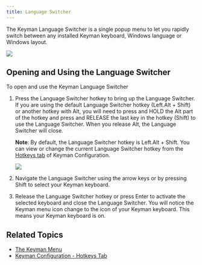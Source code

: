 ```yaml
---
title: Language Switcher
---
```


The Keyman Language Switcher is a single popup menu to let you rapidly
switch between any installed Keyman keyboard, Windows language or
Windows layout.

![](desktop_images/languageswitcher.png)

## Opening and Using the Language Switcher

To open and use the Keyman Language Switcher

1.  Press the Language Switcher hotkey to bring up the Language
    Switcher. If you are using the default Language Switcher hotkey
    (Left.Alt + Shift) or another hotkey with Alt, you will need to
    press and HOLD the Alt part of the hotkey and press and RELEASE the
    last key in the hotkey (Shift) to use the Language Switcher. When you
    release Alt, the Language Switcher will close.

    **Note**: By default, the Language Switcher hotkey is Left.Alt + Shift. You
    can view or change the current Language Switcher hotkey from the
    [Hotkeys tab](#basic_hotkeys_tab) of Keyman Configuration.

    ![](../desktop_images/languageswitcher-small.png)

2.  Navigate the Language Switcher using the arrow keys or by pressing
    Shift to select your Keyman keyboard.

3.  Release the Language Switcher hotkey or press Enter to activate the
    selected keyboard and close the Language Switcher. You will notice
    the Keyman menu icon change to the icon of your Keyman keyboard.
    This means your Keyman keyboard is on.

## Related Topics

-   [The Keyman Menu](traymenu)
-   [Keyman Configuration - Hotkeys Tab](config_tasks/hotkeys_tab)
